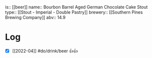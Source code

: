 is:: [[beer]]
name:: Bourbon Barrel Aged German Chocolate Cake Stout
type:: [[Stout - Imperial - Double Pastry]]
brewery:: [[Southern Pines Brewing Company]]
abv:: 14.9

# Log
- [x] [[2022-04]] #do/drink/beer 👍👍
